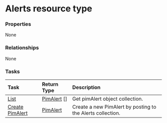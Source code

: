 # Alerts resource type



### Properties
None

### Relationships
None


### Tasks

| Task		   | Return Type	|Description|
|:---------------|:--------|:----------|
|[List](../api/pimalert_list.md) | [PimAlert](pimalert.md) [] |Get pimAlert object collection. |
|[Create PimAlert](../api/pimalert_post_alerts.md) |[PimAlert](pimalert.md)| Create a new PimAlert by posting to the Alerts collection.|

<!-- uuid: 329e9bef-c2b3-47fb-ad20-f2c8f30b2690
2015-10-16 16:12:40 UTC -->
<!-- {
  "type": "#page.annotation",
  "description": "Alerts resource",
  "keywords": "",
  "section": "documentation",
  "tocPath": ""
}-->